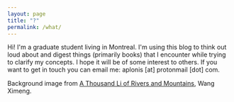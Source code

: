 ```yaml
---
layout: page
title: "?"
permalink: /what/
---
```


Hi! I'm a graduate student living in Montreal. I'm using this blog to think out loud about and digest things (primarily books) that I encounter while trying to clarify my concepts. I hope it will be of some interest to others. If you want to get in touch you can email me: aplonis [at] protonmail [dot] com.

Background image from [A Thousand Li of Rivers and Mountains](https://en.wikipedia.org/wiki/File:Wang_Ximeng._A_Thousand_Li_of_Rivers_and_Mountains._(Complete,_51,3x1191,5_cm)._1113._Palace_museum,_Beijing.jpg), Wang Ximeng.
